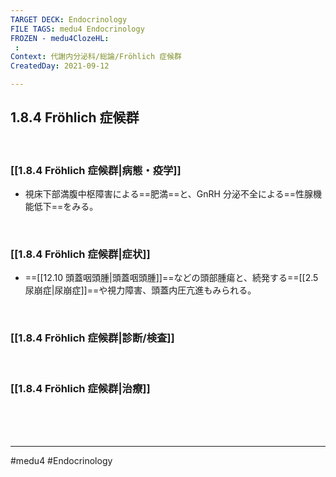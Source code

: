```yaml
---
TARGET DECK: Endocrinology
FILE TAGS: medu4 Endocrinology
FROZEN - medu4ClozeHL:
 : 
Context: 代謝内分泌科/総論/Fröhlich 症候群
CreatedDay: 2021-09-12

---
```


## 1.8.4 Fröhlich 症候群

<br>

### [[1.8.4 Fröhlich 症候群|病態・疫学]]
* 視床下部満腹中枢障害による==肥満==と、GnRH 分泌不全による==性腺機能低下==をみる。
<!--ID: 1631507958058-->


<br>

### [[1.8.4 Fröhlich 症候群|症状]]
* ==[[12.10 頭蓋咽頭腫|頭蓋咽頭腫]]==などの頭部腫瘍と、続発する==[[2.5 尿崩症|尿崩症]]==や視力障害、頭蓋内圧亢進もみられる。
<!--ID: 1631507958065-->


<br>

### [[1.8.4 Fröhlich 症候群|診断/検査]]


<br>

### [[1.8.4 Fröhlich 症候群|治療]]


<br><br><br>

---
#medu4 #Endocrinology  
